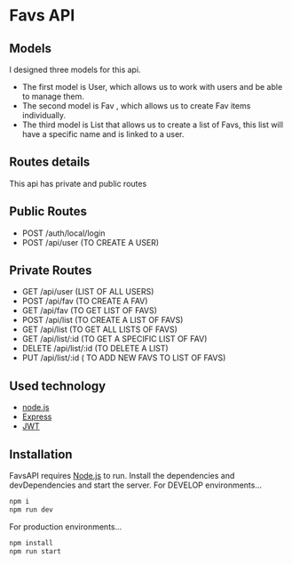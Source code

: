 # Favs API
## Models


I designed three models for this api.

- The first model is User, which allows us to work with users and be able to manage them.
- The second model is Fav , which allows us to create Fav items individually.
- The third model is List that allows us to create a list of Favs, this list will have a specific name and is linked to a user.

## Routes details
This api has private and public routes
## Public Routes 
- POST /auth/local/login 
- POST /api/user (TO CREATE A USER)

## Private Routes 
- GET /api/user         (LIST OF ALL USERS) 
- POST /api/fav         (TO CREATE A FAV) 
- GET /api/fav          (TO GET LIST OF FAVS) 
- POST /api/list        (TO CREATE A LIST OF FAVS) 
- GET /api/list         (TO GET ALL LISTS OF FAVS) 
- GET /api/list/:id     (TO GET A SPECIFIC LIST OF FAV) 
- DELETE /api/list/:id  (TO DELETE A LIST) 
- PUT /api/list/:id     ( TO ADD NEW FAVS TO LIST OF FAVS)

## Used technology
- [node.js] 
- [Express] 
- [JWT] 

## Installation

FavsAPI requires [Node.js](https://nodejs.org/) to run.
Install the dependencies and devDependencies and start the server.
For DEVELOP environments...
```sh
npm i
npm run dev
```

For production environments...

```sh
npm install 
npm run start
```

[//]: # (These are reference links used in the body of this note and get stripped out when the markdown processor does its job. There is no need to format nicely because it shouldn't be seen. Thanks SO - http://stackoverflow.com/questions/4823468/store-comments-in-markdown-syntax)

   [node.js]: <http://nodejs.org>
   [express]: <http://expressjs.com>
   [JWT]: <https://jwt.io/>
   
